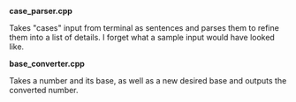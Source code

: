 **case_parser.cpp**

Takes "cases" input from terminal as sentences and parses them to refine them into a list of details. I forget what a sample input would have looked like.

**base_converter.cpp**

Takes a number and its base, as well as a new desired base and outputs the converted number.
